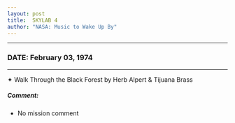 ```yaml
---
layout: post
title:  SKYLAB 4
author: "NASA: Music to Wake Up By"
---
```


----
### DATE: February 03, 1974
----
✦ Walk Through the Black Forest by Herb Alpert & Tijuana Brass

##### Comment:
* No mission comment
